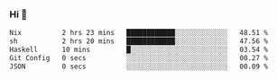 ### Hi 👋

<!--START_SECTION:waka-->

```txt
Nix          2 hrs 23 mins   ████████████░░░░░░░░░░░░░   48.51 %
sh           2 hrs 20 mins   ████████████░░░░░░░░░░░░░   47.56 %
Haskell      10 mins         █░░░░░░░░░░░░░░░░░░░░░░░░   03.54 %
Git Config   0 secs          ░░░░░░░░░░░░░░░░░░░░░░░░░   00.27 %
JSON         0 secs          ░░░░░░░░░░░░░░░░░░░░░░░░░   00.09 %
```

<!--END_SECTION:waka-->
